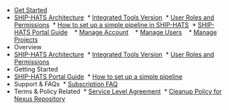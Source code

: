 * [Get Started](get-started)  
 * [SHIP-HATS Architecture](architecture-diagram)
 * [Integrated Tools Version](get-started/ship-hats-integrated-tools-version)
 * [User Roles and Permissions](user-roles-permissions)
 * [How to set up a simple pipeline in SHIP-HATS](how-to-setup-and-scan-sample-pipeline)
 * [SHIP-HATS Portal Guide](portal-guide/overview-of-ship-hats-portal)
   * [Manage Account](portal-guide/manage-account)
   * [Manage Users](portal-guide/manage-users)
   * [Manage Projects](portal-guide/manage-projects)
* Overview
 * [SHIP-HATS Architecture](architecture-diagram)
 * [Integrated Tools Version](get-started/ship-hats-integrated-tools-version)
 * [User Roles and Permissions](user-roles-permissions)
* Getting Started
 * [SHIP-HATS Portal Guide](portal-guide/overview-of-ship-hats-portal)
 * [How to set up a simple pipeline](how-to-setup-and-scan-sample-pipeline)
* Support & FAQs
 * [Subscription FAQ](subscrption)
* Terms & Policy Related
 * [Service Level Agreement](service-level-agreeement)
 * [Cleanup Policy for Nexus Repository](ship-hats-cleanup-policy-for-nexus-repository)

